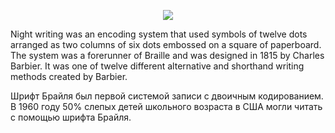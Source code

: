 <p align="center">
  <img src="https://images.squarespace-cdn.com/content/v1/55107769e4b05578a425a31c/1613020139290-0TO10WHMQ7IN6WT4SHG8/ke17ZwdGBToddI8pDm48kBmI1uIOUwEgLvKMpEE09hYUqsxRUqqbr1mOJYKfIPR7LoDQ9mXPOjoJoqy81S2I8N_N4V1vUb5AoIIIbLZhVYwL8IeDg6_3B-BRuF4nNrNcQkVuAT7tdErd0wQFEGFSnOcWr0h4oj5ogjQSV5mAFxxL4axepBWHPh5qiRpyomI-VTGYQpr68nELV88lhE9Ybg/NW_Banner.jpg?format=1500w">
</p>

Night writing was an encoding system that used symbols of twelve dots arranged as two columns of six dots embossed on a square of paperboard. The system was a forerunner of Braille and was designed in 1815 by Charles Barbier. It was one of twelve different alternative and shorthand writing methods created by Barbier.

Шрифт Брайля был первой системой записи с двоичным кодированием. В 1960 году 50% слепых детей школьного возраста в США могли читать с помощью шрифта Брайля.
